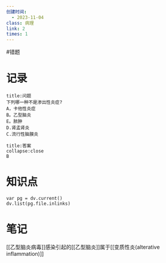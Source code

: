 ```yaml
---
创建时间:
  - 2023-11-04
class: 病理
link: 2
times: 1
---
```

#错题


记录
==
```ad-question
title:问题
下列哪一种不是渗出性炎症?
A，卡他性炎症
B。乙型脑炎
E。脓肿
D.肾孟肾炎
C.流行性脑膜炎
```

```ad-note
title:答案
collapse:close
B
```

知识点
==
```dataviewjs
var pg = dv.current()
dv.list(pg.file.inlinks)
```

笔记
==
[[乙型脑炎病毒]]感染引起的[[乙型脑炎]]属于[[变质性炎(alterative inflammation)]]